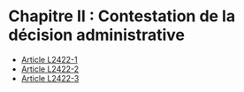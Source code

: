 # Chapitre II : Contestation de la décision administrative

* [Article L2422-1](./LEGIARTI000031085246.md)
* [Article L2422-2](./LEGIARTI000006902359.md)
* [Article L2422-3](./LEGIARTI000006902360.md)

